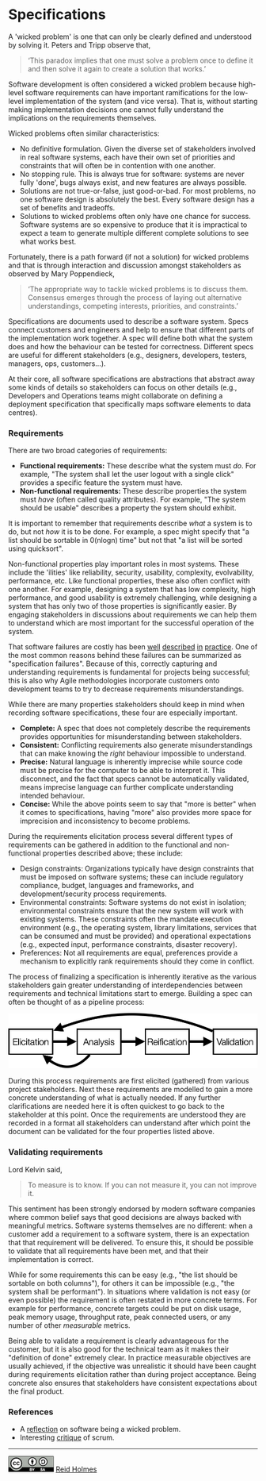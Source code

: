 # Specifications

A 'wicked problem' is one that can only be clearly defined and understood by solving it. Peters and Tripp observe that,

> ‘This paradox implies that one must solve a problem once to define it and then solve it again to create a solution that works.’

Software development is often considered a wicked problem because high-level software requirements can have important ramifications for the low-level implementation of the system (and vice versa). That is, without starting making implementation decisions one cannot fully understand the implications on the requirements themselves.

Wicked problems often similar characteristics:

* No definitive formulation. Given the diverse set of stakeholders involved in real software systems, each have their own set of priorities and constraints that will often be in contention with one another.
* No stopping rule. This is always true for software: systems are never fully 'done', bugs always exist, and new features are always possible.
* Solutions are not true-or-false, just good-or-bad. For most problems, no one software design is absolutely the best. Every software design has a set of benefits and tradeoffs. 
* Solutions to wicked problems often only have one chance for success. Software systems are so expensive to produce that it is impractical to expect a team to generate multiple different complete solutions to see what works best.

Fortunately, there is a path forward (if not a solution) for wicked problems and that is through interaction and discussion amongst stakeholders as observed by Mary Poppendieck, 

> ‘The appropriate way to tackle wicked problems is to discuss them. Consensus emerges through the process of laying out alternative understandings, competing interests, priorities, and constraints.’

<!---
http://reqexperts.com/resources/requirements-articles/articles-what-is-the-difference/
--->

Specifications are documents used to describe a software system. Specs connect customers and engineers and help to ensure that different parts of the implementation work together. A spec will define both what the system does and how the behaviour can be tested for correctness. Different specs are useful for different stakeholders (e.g., designers, developers, testers, managers, ops, customers...).

At their core, all software specifications are abstractions that abstract away some kinds of details so stakeholders can focus on other details (e.g., Developers and Operations teams might collaborate on defining a deployment specification that specifically maps software elements to data centres). 

### Requirements ###

There are two broad categories of requirements:

* **Functional requirements:** These describe what the system must *do*.  For example, "The system shall let the user logout with a single click" provides a specific feature the system must have.
* **Non-functional requirements:** These describe properties the system must *have* (often called quality attributes). For example, "The system should be usable" describes a property the system should exhibit. 

It is important to remember that requirements describe *what* a system is to do, but not *how* it is to be done. For example, a spec might specify that "a list should be sortable in 0(nlogn) time" but not that "a list will be sorted using quicksort". 

Non-functional properties play important roles in most systems. These include the 'ilities' like reliability, security, usability, complexity, evolvability, performance, etc. Like functional properties, these also often conflict with one another. For example, designing a system that has low complexity, high performance, and good usability is extremely challenging, while designing a system that has only two of those properties is significantly easier. By engaging stakeholders in discussions about requirements we can help them to understand which are most important for the successful operation of the system.

That software failures are costly has been [well](http://spectrum.ieee.org/computing/software/why-software-fails) [described](http://www.cse.psu.edu/~gxt29/bug/softwarebug.html) [in](http://www.devtopics.com/20-famous-software-disasters/) [practice](http://www.tricentis.com/blog/2014/12/18/top-10-software-fails-of-2014/). One of the most common reasons behind these failures can be summarized as "specification failures". Because of this, correctly capturing and understanding requirements is fundamental for projects being successful; this is also why Agile methodologies incorporate customers onto development teams to try to decrease requirements misunderstandings. 

While there are many properties stakeholders should keep in mind when recording software specifications, these four are especially important.

* **Complete:** A spec that does not completely describe the requirements provides opportunities for misunderstanding between stakeholders.
* **Consistent:** Conflicting requirements also generate misunderstandings that can make knowing the *right* behaviour impossible to understand. 
* **Precise:** Natural language is inherently imprecise while source code must be precise for the computer to be able to interpret it. This disconnect, and the fact that specs cannot be automatically validated, means imprecise language can further complicate understanding intended behaviour.
* **Concise:** While the above points seem to say that "more is better" when it comes to specifications, having "more" also provides more space for imprecision and inconsistency to become problems.

During the requirements elicitation process several different types of requirements can be gathered in addition to the functional and non-functional properties described above; these include:

* Design constraints: Organizations typically have design constraints that must be imposed on software systems; these can include regulatory compliance, budget, languages and frameworks, and development/security process requirements.
* Environmental constraints: Software systems do not exist in isolation; environmental constraints ensure that the new system will work with existing systems. These constraints often the mandate execution environment (e.g., the operating system, library limitations, services that can be consumed and must be provided) and operational expectations (e.g., expected input, performance constraints, disaster recovery).
* Preferences: Not all requirements are equal, preferences provide a mechanism to explicitly rank requirements should they come in conflict. 

The process of finalizing a specification is inherently iterative as the various stakeholders gain greater understanding of interdependencies between requirements and technical limitations start to emerge. Building a  spec can often be thought of as a pipeline process:

<img src="./figures/specification_process.png" width="512px" alt="scrum overview">

During this process requirements are first elicited (gathered) from various project stakeholders. Next these requirements are modelled to gain a more concrete understanding of what is actually needed. If any further clarifications are needed here it is often quickest to go back to the stakeholder at this point. Once the requirements are understood they are recorded in a format all stakeholders can understand after which point the document can be validated for the four properties listed above.

### Validating requirements

Lord Kelvin said,

> To measure is to know. If you can not measure it, you can not improve it.

This sentiment has been strongly endorsed by modern software companies where common belief says that good decisions are always backed with meaningful metrics. Software systems themselves are no different: when a customer add a requirement to a software system, there is an expectation that that requirement will be delivered. To ensure this, it should be possible to validate that all requirements have been met, and that their implementation is correct. 

While for some requirements this can be easy (e.g., "the list should be sortable on both columns"), for others it can be impossible (e.g., "the system shall be performant"). In situations where validation is not easy (or even possible) the requirement is often restated in more concrete terms. For example for performance, concrete targets could be put on disk usage, peak memory usage, throughput rate, peak connected users, or any number of other _measurable_ metrics. 

Being able to validate a requirement is clearly advantageous for the customer, but it is also good for the technical team as it makes their "definition of done" extremely clear. In practice measurable objectives are usually achieved, if the objective was unrealistic it should have been caught during requirements elicitation rather than during project acceptance. Being concrete also ensures that stakeholders have consistent expectations about the final product.

<!---
We have more NFP metric examples but they're more appropriate for 410
--->

### References

* A [reflection](https://blog.codinghorror.com/development-is-inherently-wicked/) on software being a wicked problem.
* Interesting [critique](https://www.aaron-gray.com/a-criticism-of-scrum/) of scrum.

---
[![](figures/CCSA.png "Creative Commons: Attribution-ShareAlike")](https://creativecommons.org/licenses/by-sa/3.0/) [Reid Holmes](https://www.cs.ubc.ca/~rtholmes/)
